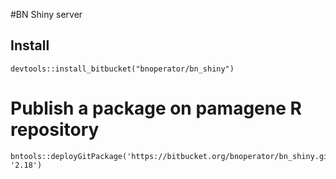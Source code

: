 #BN Shiny server

## Install

```
devtools::install_bitbucket("bnoperator/bn_shiny")
```

# Publish a package on pamagene R repository


```
bntools::deployGitPackage('https://bitbucket.org/bnoperator/bn_shiny.git', '2.18')
```
